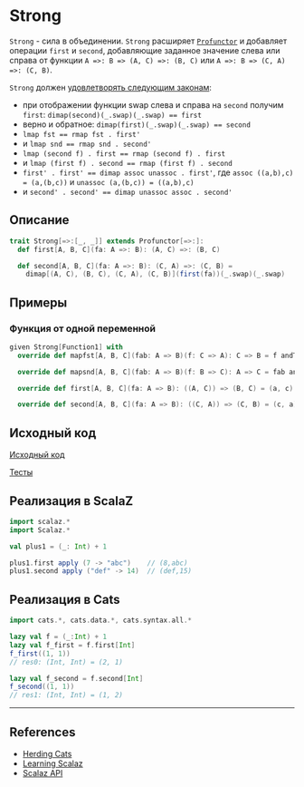 # Strong

`Strong` - сила в объединении. `Strong` расширяет [`Profunctor`](profunctor) и добавляет операции `first` и `second`,
добавляющие заданное значение слева или справа от функции 
`A =>: B => (A, C) =>: (B, C)` или `A =>: B => (C, A) =>: (C, B)`.

`Strong` должен [удовлетворять следующим законам](https://gitflic.ru/project/artemkorsakov/scalabook/blob?file=examples%2Fsrc%2Ftest%2Fscala%2Ftypeclass%2Farrow%2FStrongLaw.scala):
- при отображении функции swap слева и справа на `second` получим `first`: `dimap(second)(_.swap)(_.swap) == first`
- верно и обратное: `dimap(first)(_.swap)(_.swap) == second`
- `lmap fst == rmap fst . first'`
- и `lmap snd == rmap snd . second'`
- `lmap (second f) . first == rmap (second f) . first`
- и `lmap (first f) . second == rmap (first f) . second`
- `first' . first' == dimap assoc unassoc . first'`, где `assoc ((a,b),c) = (a,(b,c))` и `unassoc (a,(b,c)) = ((a,b),c)`
- и `second' . second' == dimap unassoc assoc . second'`


## Описание

```scala
trait Strong[=>:[_, _]] extends Profunctor[=>:]:
  def first[A, B, C](fa: A =>: B): (A, C) =>: (B, C)

  def second[A, B, C](fa: A =>: B): (C, A) =>: (C, B) =
    dimap[(A, C), (B, C), (C, A), (C, B)](first(fa))(_.swap)(_.swap)
```

## Примеры

### Функция от одной переменной

```scala
given Strong[Function1] with
  override def mapfst[A, B, C](fab: A => B)(f: C => A): C => B = f andThen fab

  override def mapsnd[A, B, C](fab: A => B)(f: B => C): A => C = fab andThen f

  override def first[A, B, C](fa: A => B): ((A, C)) => (B, C) = (a, c) => (fa(a), c)

  override def second[A, B, C](fa: A => B): ((C, A)) => (C, B) = (c, a) => (c, fa(a))
```

## Исходный код

[Исходный код](https://gitflic.ru/project/artemkorsakov/scalabook/blob?file=examples%2Fsrc%2Fmain%2Fscala%2Ftypeclass%2Farrow%2FStrong.scala&plain=1)

[Тесты](https://gitflic.ru/project/artemkorsakov/scalabook/blob?file=examples%2Fsrc%2Ftest%2Fscala%2Ftypeclass%2Farrow%2FStrongSuite.scala)


## Реализация в ScalaZ

```scala
import scalaz.*
import Scalaz.*

val plus1 = (_: Int) + 1

plus1.first apply (7 -> "abc")    // (8,abc)
plus1.second apply ("def" -> 14)  // (def,15)
```


## Реализация в Cats

```scala
import cats.*, cats.data.*, cats.syntax.all.*

lazy val f = (_:Int) + 1
lazy val f_first = f.first[Int]
f_first((1, 1))
// res0: (Int, Int) = (2, 1)

lazy val f_second = f.second[Int]
f_second((1, 1))
// res1: (Int, Int) = (1, 2)
```


---

## References

- [Herding Cats](http://eed3si9n.com/herding-cats/Arrow.html)
- [Learning Scalaz](http://eed3si9n.com/learning-scalaz/Arrow.html)
- [Scalaz API](https://javadoc.io/doc/org.scalaz/scalaz-core_3/7.3.6/scalaz/Strong.html)
